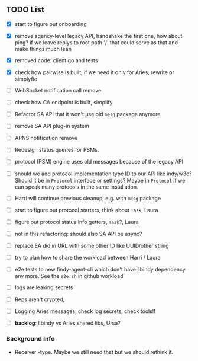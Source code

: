 ## TODO List

- [x] start to figure out onboarding
- [x] remove agency-level legacy API, handshake the first one, how about ping?
      if we leave replys to root path '/' that could serve as that and make things
      much lean
- [x] removed code: client.go and tests
- [x] check how pairwise is built, if we need it only for Aries, rewrite or
      simplyfie 

- [ ] WebSocket notification call remove 

- [ ] check how CA endpoint is built, simplify
- [ ] Refactor SA API that it won't use old `mesg` package anymore
- [ ] remove SA API plug-in system
- [ ] APNS notification remove
- [ ] Redesign status queries for PSMs. 
- [ ] protocol (PSM) engine uses old messages because of the legacy API
- [ ] should we add protocol implementation type ID to our API like indy/w3c?
Should it be in `Protocol` interface or settings? Maybe in `Protocol` if we can
speak many protocols in the same installation.

- [ ] Harri will continue previous cleanup, e.g. with `mesg` package

- [ ] start to figure out protocol starters, think about `Task`, Laura

- [ ] figure out protocol status info getters, `Task`?, Laura

- [ ] not in this refactoring: should also SA API be async?
- [ ] replace EA did in URL with some other ID like UUID/other string 
- [ ] try to plan how to share the workload between Harri / Laura
- [ ] e2e tests to new findy-agent-cli which don't have libindy dependency any
      more. See the `e2e.sh` in github workload
- [ ] logs are leaking secrets
- [ ] Reps aren't crypted, 
- [ ] Logging Aries messages, check log secrets, check tools!!

- [ ] **backlog**: libindy vs Aries shared libs, Ursa?


### Background Info

- Receiver -type. Maybe we still need that but we should rethink it.
